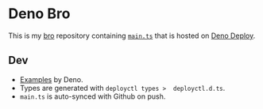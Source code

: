 # Deno Bro

This is my [bro](https://bro.deno.dev) repository containing
[`main.ts`](./main.ts) that is hosted on [Deno Deploy](https://deno.com/deploy).

## Dev

- [Examples](https://deno.com/deploy/docs/example-post-request) by Deno.
- Types are generated with `deployctl types >  deployctl.d.ts`.
- `main.ts` is auto-synced with Github on push.

